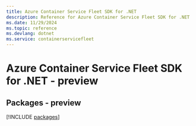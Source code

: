 ```yaml
---
title: Azure Container Service Fleet SDK for .NET
description: Reference for Azure Container Service Fleet SDK for .NET
ms.date: 11/29/2024
ms.topic: reference
ms.devlang: dotnet
ms.service: containerservicefleet
---
```

# Azure Container Service Fleet SDK for .NET - preview
## Packages - preview
[!INCLUDE [packages](container-service-fleet-index.md)]